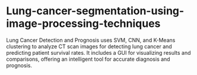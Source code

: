 # Lung-cancer-segmentation-using-image-processing-techniques
Lung Cancer Detection and Prognosis uses SVM, CNN, and K-Means clustering to analyze CT scan images for detecting lung cancer and predicting patient survival rates. It includes a GUI for visualizing results and comparisons, offering an intelligent tool for accurate diagnosis and prognosis.
